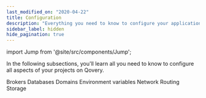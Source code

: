 ```yaml
---
last_modified_on: "2020-04-22"
title: Configuration
description: "Everything you need to know to configure your applications on Qovery"
sidebar_label: hidden
hide_pagination: true
---
```


import Jump from '@site/src/components/Jump';

In the following subsections, you'll learn all you need to know to configure all aspects of your projects on Qovery.

<Jump to="/docs/using-qovery/configuration/brokers/">Brokers</Jump>
<Jump to="/docs/using-qovery/configuration/databases/">Databases</Jump>
<Jump to="/docs/using-qovery/configuration/domains/">Domains</Jump>
<Jump to="/docs/using-qovery/configuration/environment-variables/">Environment variables</Jump>
<Jump to="/docs/using-qovery/configuration/network/">Network</Jump>
<Jump to="/docs/using-qovery/configuration/routing/">Routing</Jump>
<Jump to="/docs/using-qovery/configuration/storage/">Storage</Jump>



